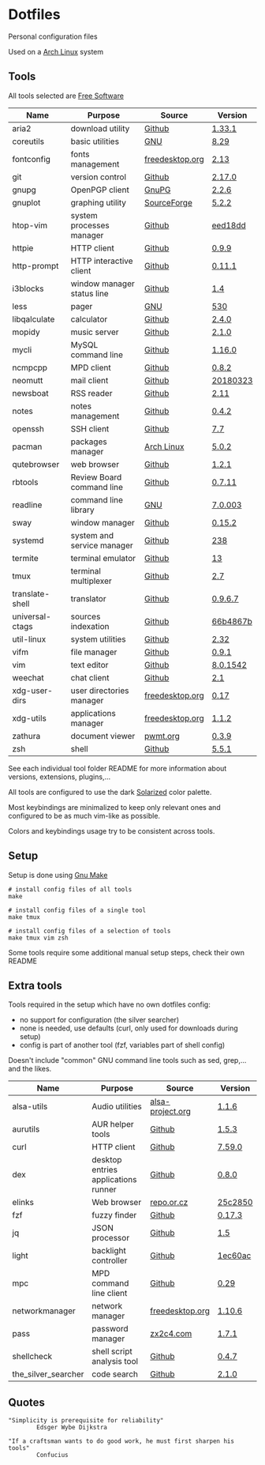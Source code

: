 # Dotfiles

Personal configuration files

Used on a [Arch Linux](https://www.archlinux.org/) system

## Tools

All tools selected are [Free Software](https://www.gnu.org/philosophy/free-sw.en.html)

| Name                   | Purpose                              | Source                                                                 | Version                                                                                                                               |
|------------------------|--------------------------------------|------------------------------------------------------------------------|---------------------------------------------------------------------------------------------------------------------------------------|
| aria2                  | download utility                     | [Github](https://github.com/aria2/aria2)                               | [1.33.1](https://github.com/aria2/aria2/releases/tag/release-1.33.1)                                                                  |
| coreutils              | basic utilities                      | [GNU](http://git.savannah.gnu.org/cgit/coreutils.git/)                 | [8.29](http://git.savannah.gnu.org/cgit/coreutils.git/tag/?h=v8.29)                                                                   |
| fontconfig             | fonts management                     | [freedesktop.org](https://cgit.freedesktop.org/fontconfig/)            | [2.13](https://cgit.freedesktop.org/fontconfig/tag/?h=2.13.0)                                                                         |
| git                    | version control                      | [Github](https://github.com/git/git)                                   | [2.17.0](https://github.com/git/git/releases/tag/v2.17.0)                                                                             |
| gnupg                  | OpenPGP client                       | [GnuPG](https://git.gnupg.org/cgi-bin/gitweb.cgi?p=gnupg.git)          | [2.2.6](https://git.gnupg.org/cgi-bin/gitweb.cgi?p=gnupg.git;a=tag;h=gnupg-2.2.6)                                                     |
| gnuplot                | graphing utility                     | [SourceForge](https://sourceforge.net/p/gnuplot/gnuplot-main/)         | [5.2.2](https://sourceforge.net/p/gnuplot/gnuplot-main/ci/5.2.2/tree/)                                                                |
| htop-vim               | system processes manager             | [Github](https://github.com/KoffeinFlummi/htop-vim)                    | [eed18dd](https://github.com/hishamhm/htop/commit/eed18dd1079a6a5212df4cd56340da62971bb450)                                           |
| httpie                 | HTTP client                          | [Github](https://github.com/jakubroztocil/httpie)                      | [0.9.9](https://pypi.python.org/packages/28/93/4ebf2de4bc74bd517a27a600b2b23a5254a20f28e6e36fc876fd98f7a51b/httpie-0.9.9.tar.gz)      |
| http-prompt            | HTTP interactive client              | [Github](https://github.com/eliangcs/http-prompt)                      | [0.11.1](https://github.com/eliangcs/http-prompt/releases/tag/v0.11.1)                                                                |
| i3blocks               | window manager status line           | [Github](https://github.com/vivien/i3blocks)                           | [1.4](https://github.com/vivien/i3blocks/releases/tag/1.4)                                                                            |
| less                   | pager                                | [GNU](http://ftp.gnu.org/gnu/less/)                                    | [530](http://ftp.gnu.org/gnu/less/less-530.tar.gz)                                                                                    |
| libqalculate           | calculator                           | [Github](https://github.com/Qalculate/libqalculate)                    | [2.4.0](https://github.com/Qalculate/libqalculate/releases/tag/v2.4.0)                                                                |
| mopidy                 | music server                         | [Github](https://github.com/mopidy/mopidy)                             | [2.1.0](https://github.com/mopidy/mopidy/releases/tag/v2.1.0)                                                                         |
| mycli                  | MySQL command line                   | [Github](https://github.com/dbcli/mycli)                               | [1.16.0](https://github.com/dbcli/mycli/releases/tag/v1.16.0)                                                                         |
| ncmpcpp                | MPD client                           | [Github](https://github.com/arybczak/ncmpcpp)                          | [0.8.2](https://github.com/arybczak/ncmpcpp/releases/tag/0.8.2)                                                                       |
| neomutt                | mail client                          | [Github](https://github.com/neomutt/neomutt)                           | [20180323](https://github.com/neomutt/neomutt/releases/tag/neomutt-20180323)                                                          |
| newsboat               | RSS reader                           | [Github](https://github.com/newsboat/newsboat)                         | [2.11](https://github.com/newsboat/newsboat/releases/tag/r2.11)                                                                       |
| notes                  | notes management                     | [Github](https://github.com/pimterry/notes)                            | [0.4.2](https://github.com/pimterry/notes/releases/tag/v0.4.2)                                                                        |
| openssh                | SSH client                           | [Github](https://github.com/openssh/openssh-portable)                  | [7.7](https://github.com/openssh/openssh-portable/releases/tag/V_7_7_P1)                                                              |
| pacman                 | packages manager                     | [Arch Linux](https://git.archlinux.org/pacman.git)                     | [5.0.2](https://git.archlinux.org/pacman.git/tag/?h=v5.0.2)                                                                           |
| qutebrowser            | web browser                          | [Github](https://github.com/qutebrowser/qutebrowser)                   | [1.2.1](https://github.com/qutebrowser/qutebrowser/releases/tag/v1.2.1)                                                               |
| rbtools                | Review Board command line            | [Github](https://github.com/reviewboard/rbtools)                       | [0.7.11](https://github.com/reviewboard/rbtools/releases/tag/release-0.7.11)                                                          |
| readline               | command line library                 | [GNU](http://git.savannah.gnu.org/cgit/readline.git/)                  | [7.0.003](http://git.savannah.gnu.org/cgit/readline.git/commit/?id=6c32f81cd66bbe86218469063690c84205661a5e)                          |
| sway                   | window manager                       | [Github](https://github.com/swaywm/sway)                               | [0.15.2](https://github.com/swaywm/sway/releases/tag/0.15.2)                                                                          |
| systemd                | system and service manager           | [Github](https://github.com/systemd/systemd)                           | [238](https://github.com/systemd/systemd/releases/tag/v238)                                                                           |
| termite                | terminal emulator                    | [Github](https://github.com/thestinger/termite)                        | [13](https://github.com/thestinger/termite/releases/tag/v13)                                                                          |
| tmux                   | terminal multiplexer                 | [Github](https://github.com/tmux/tmux)                                 | [2.7](https://github.com/tmux/tmux/releases/tag/2.7)                                                                                  |
| translate-shell        | translator                           | [Github](https://github.com/soimort/translate-shell)                   | [0.9.6.7](https://github.com/soimort/translate-shell/releases/tag/v0.9.6.7)                                                           |
| universal-ctags        | sources indexation                   | [Github](https://github.com/universal-ctags/ctags)                     | [66b4867b](https://github.com/universal-ctags/ctags/commit/66b4867b290f3d0925dbc868d11a90740a583479)                                  |
| util-linux             | system utilities                     | [Github](https://github.com/karelzak/util-linux)                       | [2.32](https://github.com/karelzak/util-linux/releases/tag/v2.32)                                                                     |
| vifm                   | file manager                         | [Github](https://github.com/vifm/vifm)                                 | [0.9.1](https://github.com/vifm/vifm/releases/tag/v0.9.1)                                                                             |
| vim                    | text editor                          | [Github](https://github.com/vim/vim)                                   | [8.0.1542](https://github.com/vim/vim/releases/tag/v8.0.1542)                                                                         |
| weechat                | chat client                          | [Github](https://github.com/weechat/weechat)                           | [2.1](https://github.com/weechat/weechat/releases/tag/v2.1)                                                                           |
| xdg-user-dirs          | user directories manager             | [freedesktop.org](https://cgit.freedesktop.org/xdg/xdg-user-dirs/)     | [0.17](https://cgit.freedesktop.org/xdg/xdg-user-dirs/tag/?id=0.17)                                                                   |
| xdg-utils              | applications manager                 | [freedesktop.org](https://cgit.freedesktop.org/xdg/xdg-utils/)         | [1.1.2](https://cgit.freedesktop.org/xdg/xdg-utils/tag/?id=v1.1.2)                                                                    |
| zathura                | document viewer                      | [pwmt.org](https://git.pwmt.org/pwmt/zathura)                          | [0.3.9](https://git.pwmt.org/pwmt/zathura/tags/0.3.9)                                                                                 |
| zsh                    | shell                                | [Github](https://github.com/zsh-users/zsh)                             | [5.5.1](https://github.com/zsh-users/zsh/releases/tag/zsh-5.5.1)                                                                      |

See each individual tool folder README for more information
about versions, extensions, plugins,...

All tools are configured to use the dark
[Solarized](http://ethanschoonover.com/solarized) color palette.

Most keybindings are minimalized to keep only relevant ones
and configured to be as much vim-like as possible.

Colors and keybindings usage try to be consistent across tools.


## Setup

Setup is done using [Gnu Make](https://www.gnu.org/software/make/)

```shell
# install config files of all tools
make

# install config files of a single tool
make tmux

# install config files of a selection of tools
make tmux vim zsh
```

Some tools require some additional manual setup steps, check their own README


## Extra tools

Tools required in the setup which have no own dotfiles config:
- no support for configuration (the silver searcher)
- none is needed, use defaults (curl, only used for downloads during setup)
- config is part of another tool (fzf, variables part of shell config)

Doesn't include "common" GNU command line tools
such as sed, grep,... and the likes.

| Name                   | Purpose                              | Source                                                                                 | Version                                                                                                                |
|------------------------|--------------------------------------|----------------------------------------------------------------------------------------|------------------------------------------------------------------------------------------------------------------------|
| alsa-utils             | Audio utilities                      | [alsa-project.org](http://git.alsa-project.org/?p=alsa-utils.git)                      | [1.1.6](http://git.alsa-project.org/?p=alsa-utils.git;a=tag;h=v1.1.6)                                                  |
| aurutils               | AUR helper tools                     | [Github](https://github.com/AladW/aurutils)                                            | [1.5.3](https://github.com/AladW/aurutils/releases/tag/1.5.3)                                                          |
| curl                   | HTTP client                          | [Github](https://github.com/curl/curl)                                                 | [7.59.0](https://github.com/curl/curl/releases/tag/curl-7_59_0)                                                        |
| dex                    | desktop entries applications runner  | [Github](https://github.com/jceb/dex)                                                  | [0.8.0](https://github.com/jceb/dex/releases/tag/v0.8.0)                                                               |
| elinks                 | Web browser                          | [repo.or.cz](http://repo.or.cz/elinks.git)                                             | [25c2850](http://repo.or.cz/elinks.git/commit/25c2850b597ee9a89bda8920e7f3d65ac3ac7e01)                                |
| fzf                    | fuzzy finder                         | [Github](https://github.com/junegunn/fzf)                                              | [0.17.3](https://github.com/junegunn/fzf/releases/tag/0.17.3)                                                          |
| jq                     | JSON processor                       | [Github](https://github.com/stedolan/jq)                                               | [1.5](https://github.com/stedolan/jq/releases/tag/jq-1.5)                                                              |
| light                  | backlight controller                 | [Github](https://github.com/haikarainen/light)                                         | [1ec60ac](https://github.com/haikarainen/light/commit/1ec60ac183cf1b04ff46897ad095ce7704225d80)                        |
| mpc                    | MPD command line client              | [Github](https://github.com/MusicPlayerDaemon)                                         | [0.29](https://github.com/MusicPlayerDaemon/mpc/releases/tag/v0.29)                                                    |
| networkmanager         | network manager                      | [freedesktop.org](https://cgit.freedesktop.org/NetworkManager/NetworkManager)          | [1.10.6](https://cgit.freedesktop.org/NetworkManager/NetworkManager/tag/?h=1.10.6)                                     |
| pass                   | password manager                     | [zx2c4.com](https://git.zx2c4.com/password-store/)                                     | [1.7.1](https://git.zx2c4.com/password-store/tag/?h=1.7.1)                                                             |
| shellcheck             | shell script analysis tool           | [Github](https://github.com/koalaman/shellcheck)                                       | [0.4.7](https://github.com/koalaman/shellcheck/releases/tag/v0.4.7)                                                    |
| the_silver_searcher    | code search                          | [Github](https://github.com/ggreer/the_silver_searcher)                                | [2.1.0](https://github.com/ggreer/the_silver_searcher/releases/tag/2.1.0)                                              |


## Quotes

```
"Simplicity is prerequisite for reliability"
        Edsger Wybe Dijkstra
```

```
"If a craftsman wants to do good work, he must first sharpen his tools"
        Confucius
```
